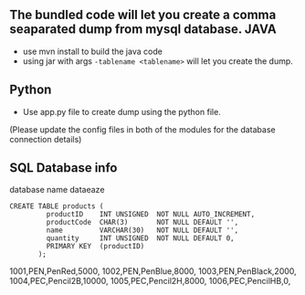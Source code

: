 The bundled code will let you create a comma seaparated dump from mysql database.
JAVA
----
- use mvn install to build the java code 
- using jar with args ```-tablename <tablename>``` will let you create the dump.

Python
----------
- Use app.py file to create dump using the python file.

(Please update the config files in both of the modules for the database connection details)



SQL Database info
-----------------
database name dataeaze
```
CREATE TABLE products (
         productID    INT UNSIGNED  NOT NULL AUTO_INCREMENT,
         productCode  CHAR(3)       NOT NULL DEFAULT '',
         name         VARCHAR(30)   NOT NULL DEFAULT '',
         quantity     INT UNSIGNED  NOT NULL DEFAULT 0,
         PRIMARY KEY  (productID)
       );
```
       
1001,PEN,PenRed,5000,
1002,PEN,PenBlue,8000,
1003,PEN,PenBlack,2000,
1004,PEC,Pencil2B,10000,
1005,PEC,Pencil2H,8000,
1006,PEC,PencilHB,0,
